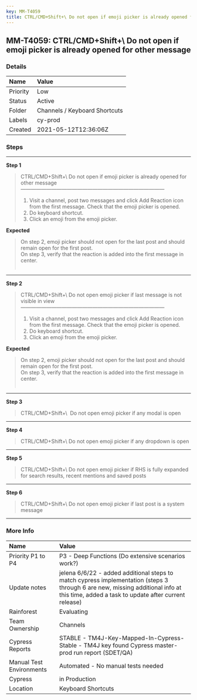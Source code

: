 ```yaml
---
key: MM-T4059
title: CTRL/CMD+Shift+\ Do not open if emoji picker is already opened for other message
---
```


## MM-T4059: CTRL/CMD+Shift+\ Do not open if emoji picker is already opened for other message

### Details

| Name     | Value                         |
| :------- | :---------------------------- |
| Priority | Low                           |
| Status   | Active                        |
| Folder   | Channels / Keyboard Shortcuts |
| Labels   | cy-prod                       |
| Created  | 2021-05-12T12:36:06Z          |

### Steps

<hr/>

**Step 1**

> <article>CTRL/CMD+Shift+\ Do not open if emoji picker is already opened for other message<br />————————————————————————————<ol><li>Visit a channel, post two messages and click Add Reaction icon from the first message. Check that the emoji picker is opened.</li><li>Do keyboard shortcut.</li><li>Click an emoji from the emoji picker.</li></ol></article>

**Expected**

> <article>On step 2, emoji picker should not open for the last post and should remain open for the first post.<br />On step 3, verify that the reaction is added into the first message in center.<br /><br /></article>

<hr/>

**Step 2**

> <article>CTRL/CMD+Shift+\ Do not open emoji picker if last message is not visible in view<br />————————————————————————————<ol><li>Visit a channel, post two messages and click Add Reaction icon from the first message. Check that the emoji picker is opened.</li><li>Do keyboard shortcut.</li><li>Click an emoji from the emoji picker.</li></ol></article>

**Expected**

> <article>On step 2, emoji picker should not open for the last post and should remain open for the first post.<br />On step 3, verify that the reaction is added into the first message in center.<br /><br /></article>

<hr/>

**Step 3**

> <article>CTRL/CMD+Shift+\  Do not open emoji picker if any modal is open</article>

<hr/>

**Step 4**

> <article>CTRL/CMD+Shift+\ Do not open emoji picker if any dropdown is open</article>

<hr/>

**Step 5**

> <article>CTRL/CMD+Shift+\ Do not open emoji picker if RHS is fully expanded for search results, recent mentions and saved posts</article>

<hr/>

**Step 6**

> <article>CTRL/CMD+Shift+\ Do not open emoji picker if last post is a system message</article>

<hr/>

### More Info

| Name                     | Value                                                                                                                                                                                  |
| :----------------------- | :------------------------------------------------------------------------------------------------------------------------------------------------------------------------------------- |
| Priority P1 to P4        | P3 - Deep Functions (Do extensive scenarios work?)                                                                                                                                     |
| Update notes             | jelena 6/6/22 - added additional steps to match cypress implementation (steps 3 through 6 are new, missing additional info at this time, added a task to update after current release) |
| Rainforest               | Evaluating                                                                                                                                                                             |
| Team Ownership           | Channels                                                                                                                                                                               |
| Cypress Reports          | STABLE - TM4J-Key-Mapped-In-Cypress-Stable - TM4J key found Cypress master-prod run report (SDET/QA)                                                                                   |
| Manual Test Environments | Automated - No manual tests needed                                                                                                                                                     |
| Cypress                  | in Production                                                                                                                                                                          |
| Location                 | Keyboard Shortcuts                                                                                                                                                                     |
